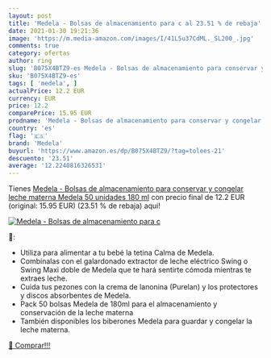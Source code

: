 ```yaml
---
layout: post
title: 'Medela - Bolsas de almacenamiento para c al 23.51 % de rebaja'
date: 2021-01-30 19:21:36
image: 'https://m.media-amazon.com/images/I/41L5u37CdML._SL200_.jpg'
comments: true
category: ofertas
author: ring
slug: 'B075X4BTZ9-es Medela - Bolsas de almacenamiento para conservar y...'
sku: 'B075X4BTZ9-es'
tags: [ 'medela', ]
actualPrice: 12.2 EUR
currency: EUR
price: 12.2
comparePrice: 15.95 EUR
prodname: 'Medela - Bolsas de almacenamiento para conservar y congelar leche materna Medela  50 unidades  180 ml'
country: 'es'
flag: '🇪🇸'
brand: 'Medela'
buyurl: 'https://www.amazon.es/dp/B075X4BTZ9/?tag=tolees-21'
descuento: '23.51'
average: '12.2240816326531'
---
```


Tienes [Medela - Bolsas de almacenamiento para conservar y congelar leche materna Medela  50 unidades  180 ml](https://www.amazon.es/dp/B075X4BTZ9/?tag=tolees-21) con precio final de  12.2 EUR (original: 15.95 EUR) (23.51 %  de rebaja) aqui!

[![Medela - Bolsas de almacenamiento para c](https://m.media-amazon.com/images/I/41L5u37CdML._SL200_.jpg)](https://www.amazon.es/dp/B075X4BTZ9/?tag=tolees-21)

🔎:

- Utiliza para alimentar a tu bebé la tetina Calma de Medela.
- Combínalas con el galardonado extractor de leche eléctrico Swing o Swing Maxi doble de Medela que te hará sentirte cómoda mientras te extraes leche.
- Cuida tus pezones con la crema de lanonina (Purelan) y los protectores y discos absorbentes de Medela.
- Pack 50 bolsas Medela de 180ml para el almacenamiento y conservación de la leche materna
- También disponibles los biberones Medela para guardar y congelar la leche materna.

[🛒 Comprar!!!](https://www.amazon.es/dp/B075X4BTZ9/?tag=tolees-21)
